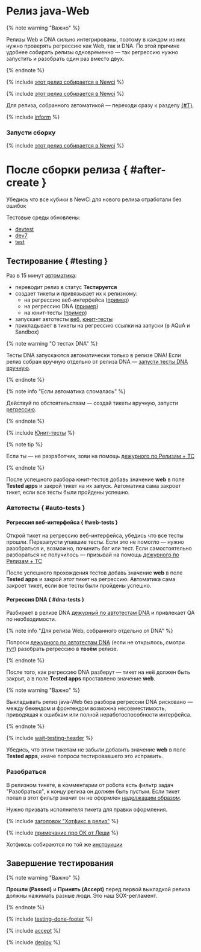# Релиз java-Web

{% note warning "Важно" %}

Релизы Web и DNA сильно интегрированы, поэтому в каждом из них нужно проверять регрессию как Web, так и DNA.
По этой причине удобнее собирать релизы одновременно — так регрессию нужно запустить и разобрать один раз вместо двух.

{% endnote %}

{% include [этот релиз собирается в Newci](_includes/java-newci.md) %}

{% include [этот релиз собирается в Newci](_includes/newci-auto.md) %}

Для релиза, собранного автоматикой — переходи сразу к разделу [{#T}](#after-create).

{% include [inform](_includes/java-prepare-inform-colleagues.md) %}


### Запусти сборку

{% include [этот релиз собирается в Newci](_includes/java-newci.md) %}

# После сборки релиза { #after-create }

Убедись что все кубики в NewCi для нового релиза отработали без ошибок

Тестовые среды обновлены:
- [devtest](https://8998.beta1.direct.yandex.ru/web-api/admin?action=version)
- [dev7](https://8996.beta1.direct.yandex.ru/web-api/admin?action=version)
- [test](https://test-direct.yandex.ru/web-api/admin?action=version)

## Тестирование { #testing }

Раз в 15 минут [автоматика](../../reference/qa/regression-java-web.md#automation):

- переводит релиз в статус **Тестируется**
- создает тикеты и привязывает их к релизному:
  - на регрессию веб-интерфейса ([пример](https://st.yandex-team.ru/TESTIRT-13218))
  - на регрессию DNA ([пример](https://st.yandex-team.ru/DIRECT-124424))
  - на юнит-тесты ([пример](https://st.yandex-team.ru/DIRECT-129343))
- запускает автотесты [веб](../../reference/qa/regression-java-web.md#web-autotests), [юнит-тесты](../../reference/qa/regression-java-web.md#unit-tests)
- прикладывает в тикеты на регрессию ссылки на запуски (в AQuA и Sandbox)

{% note warning "О тестах DNA" %}

Тесты DNA запускаются автоматически только в релизе DNA!
Если релиз собран вручную отдельно от релиза DNA — [запусти тесты DNA вручную](../../reference/qa/regression-java-web.md#dna-autotests).

{% endnote %}

{% note info "Если автоматика сломалась" %}

Действуй по обстоятельствам — создай тикеты вручную, запусти [регрессию](../../reference/qa/regression-java-web.md).

{% endnote %}


{% include [Юнит-тесты](_includes/java-unit-tests.md) %}

{% note tip %}

Если ты — не разработчик, зови на помощь [дежурного по Релизам + ТС](https://abc.yandex-team.ru/services/direct-app-duty/duty2/30726)

{% endnote %}

После успешного разбора юнит-тестов добавь значение **web** в поле **Tested&nbsp;apps** и закрой тикет на их запуск. Автоматика сама закроет тикет, если все тесты были пройдены успешно.


### Автотесты { #auto-tests }

#### Регрессия веб-интерфейса { #web-tests }

Открой тикет на регрессию веб-интерфейса, убедись что все тесты прошли.
Перезапусти упавшие тесты. Если это не помогло — нужно разобраться и, возможно, починить баг или тест.
Если самостоятельно разбораться не получилось — призывай на помощь [дежурного по Релизам + ТС](https://abc.yandex-team.ru/services/direct-app-duty/duty2/30726)

После успешного прохождения тестов добавь значение **web** в поле **Tested&nbsp;apps** и закрой _этот_ тикет на регрессию. Автоматика сама закроет тикет, если все тесты были пройдены успешно.

#### Регрессия DNA { #dna-tests }

Разбирает в релизе DNA [дежурный по автотестам DNA](https://radar.qart.yandex-team.ru/radar-rest/onduty/redirect-to-duty-staff/dna-regression)
и привлекает QA по необходимости.

{% note info "Для релиза Web, собранного отдельно от DNA" %}

Попроси [дежурного по автотестам DNA](https://radar.qart.yandex-team.ru/radar-rest/onduty/redirect-to-duty-staff/dna-regression)
(если не открылось, смотри [тут](https://abc.yandex-team.ru/services/direct/duty/?role=2040&months=1))
разобрать регрессию в **твоём** релизе.

{% endnote %}


После того, как регрессию DNA разберут — тикет на неё должен быть закрыт, а в поле **Tested&nbsp;apps** проставлено значение **web**.

{% note warning "Важно" %}

Выкладывать релиз java-Web без разбора регрессии DNA рисковано — между бекендом и фронтендом возможна несовместимость, приводящая к ошибкам или полной неработоспособности интерфейса.

{% endnote %}


{% include [wait-testing-header](_includes/java-wait-testing-header.md) %}

Убедись, что этим тикетам не забыли добавить значение **web** в поле **Tested&nbsp;apps**, иначе попроси тестировавшего это исправить.

### Разобраться

В релизном тикете, в комментарии от робота есть фильтр задач "Разобраться", к концу релиза он должен быть пустым. Если тикет попал в этот фильтр значит он не оформлен [наделжащим образом](https://docs.yandex-team.ru/direct-dev/concepts/releases/tasks-in-release).

Нужно призвать исполнителя тикета для правки оформления.


{% include [заголовок "Хотфикс в релиз"](_includes/java-hotfix-head.md) %}

{% include [примечание про ОК от Леши](_includes/new-tasks-hotfixing.md) %}

Хотфиксы собираются по той же [инструкции](./release-newci.md)


## Завершение тестирования

{% note warning "Важно" %}

**Прошли (Passed)** и **Принять (Accept)** перед первой выкладкой релиза должны нажимать разные люди.
Это наш SOX-регламент.

{% endnote %}


{% include [testing-done-footer](_includes/java-testing-done-footer.md) %}


{% include [accept](_includes/java-accept.md) %}


{% include [deploy](_includes/java-deploy.md) %}
